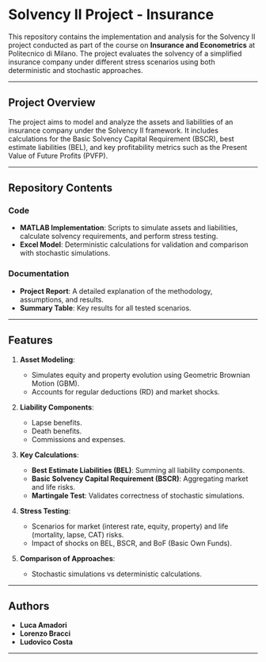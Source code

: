 # Solvency II Project - Insurance

This repository contains the implementation and analysis for the Solvency II project conducted as part of the course on **Insurance and Econometrics** at Politecnico di Milano. The project evaluates the solvency of a simplified insurance company under different stress scenarios using both deterministic and stochastic approaches.

---

## Project Overview

The project aims to model and analyze the assets and liabilities of an insurance company under the Solvency II framework. It includes calculations for the Basic Solvency Capital Requirement (BSCR), best estimate liabilities (BEL), and key profitability metrics such as the Present Value of Future Profits (PVFP).

---

## Repository Contents

### Code
- **MATLAB Implementation**: Scripts to simulate assets and liabilities, calculate solvency requirements, and perform stress testing.
- **Excel Model**: Deterministic calculations for validation and comparison with stochastic simulations.

### Documentation
- **Project Report**: A detailed explanation of the methodology, assumptions, and results.
- **Summary Table**: Key results for all tested scenarios.

---

## Features

1. **Asset Modeling**:
   - Simulates equity and property evolution using Geometric Brownian Motion (GBM).
   - Accounts for regular deductions (RD) and market shocks.

2. **Liability Components**:
   - Lapse benefits.
   - Death benefits.
   - Commissions and expenses.

3. **Key Calculations**:
   - **Best Estimate Liabilities (BEL)**: Summing all liability components.
   - **Basic Solvency Capital Requirement (BSCR)**: Aggregating market and life risks.
   - **Martingale Test**: Validates correctness of stochastic simulations.

4. **Stress Testing**:
   - Scenarios for market (interest rate, equity, property) and life (mortality, lapse, CAT) risks.
   - Impact of shocks on BEL, BSCR, and BoF (Basic Own Funds).

5. **Comparison of Approaches**:
   - Stochastic simulations vs deterministic calculations.

---

## Authors
- **Luca Amadori**
- **Lorenzo Bracci**
- **Ludovico Costa**

---
